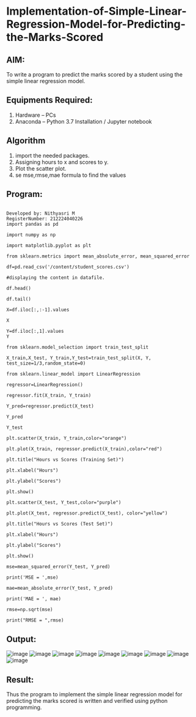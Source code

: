 # Implementation-of-Simple-Linear-Regression-Model-for-Predicting-the-Marks-Scored

## AIM:
To write a program to predict the marks scored by a student using the simple linear regression model.

## Equipments Required:
1. Hardware – PCs
2. Anaconda – Python 3.7 Installation / Jupyter notebook

## Algorithm
1. import the needed packages.
2. Assigning hours to x and scores to y.
3.  Plot the scatter plot.
4. se mse,rmse,mae formula to find the values
 

## Program:
```

Developed by: Nithyasri M
RegisterNumber: 212224040226
import pandas as pd

import numpy as np

import matplotlib.pyplot as plt

from sklearn.metrics import mean_absolute_error, mean_squared_error

df=pd.read_csv('/content/student_scores.csv')

#displaying the content in datafile.

df.head()

df.tail()

X=df.iloc[:,:-1].values

X

Y=df.iloc[:,1].values
Y

from sklearn.model_selection import train_test_split

X_train,X_test, Y_train,Y_test=train_test_split(X, Y, test_size=1/3,random_state=0)

from sklearn.linear_model import LinearRegression

regressor=LinearRegression()

regressor.fit(X_train, Y_train)

Y_pred=regressor.predict(X_test)

Y_pred

Y_test

plt.scatter(X_train, Y_train,color="orange")

plt.plot(X_train, regressor.predict(X_train),color="red")

plt.title("Hours vs Scores (Training Set)")

plt.xlabel("Hours")

plt.ylabel("Scores")

plt.show()

plt.scatter(X_test, Y_test,color="purple")

plt.plot(X_test, regressor.predict(X_test), color="yellow")

plt.title("Hours vs Scores (Test Set)")

plt.xlabel("Hours")

plt.ylabel("Scores")

plt.show()

mse=mean_squared_error(Y_test, Y_pred)

print('MSE = ',mse)

mae=mean_absolute_error(Y_test, Y_pred)

print('MAE = ', mae)

rmse=np.sqrt(mse)

print("RMSE = ",rmse)
```

## Output:

![image](https://github.com/user-attachments/assets/690aef75-d19f-411b-b812-75801cd36670)
![image](https://github.com/user-attachments/assets/d7891398-2a52-453d-82f6-99042693c831)
![image](https://github.com/user-attachments/assets/301f58c3-d919-4855-8943-119068f3439c)
![image](https://github.com/user-attachments/assets/4f94b434-0670-43fa-a40f-ded025ee088e)
![image](https://github.com/user-attachments/assets/0c748e45-406d-4fe5-a3e7-2cc072f61b16)
![image](https://github.com/user-attachments/assets/f30f4eae-a207-4ed9-a126-d2715b9ef739)
![image](https://github.com/user-attachments/assets/d628ecd5-9dc5-447f-a5d9-dc09d285e6ab)
![image](https://github.com/user-attachments/assets/40dd07ca-c64f-4f8f-8603-2dd5177734e8)
![image](https://github.com/user-attachments/assets/de93b4e3-7c83-43da-9a2d-4800abe87eea)



## Result:
Thus the program to implement the simple linear regression model for predicting the marks scored is written and verified using python programming.
